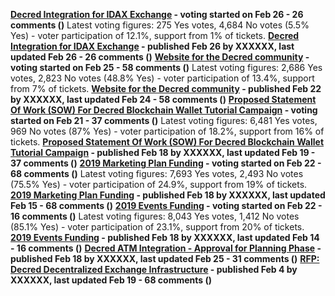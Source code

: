 **[Decred Integration for IDAX Exchange](https://proposals.decred.org/proposals/60adb9c0946482492889e85e9bce05c309665b3438dd85cb1a837df31fbf57fb) - voting started on Feb 26 - 26 comments ()**
Latest voting figures: 275 Yes votes, 4,684 No votes (5.5% Yes) - voter participation of 12.1%, support from 1% of tickets.
**[Decred Integration for IDAX Exchange](https://proposals.decred.org/proposals/60adb9c0946482492889e85e9bce05c309665b3438dd85cb1a837df31fbf57fb) - published Feb 26 by XXXXXX, last updated Feb 26 - 26 comments ()**
**[Website for the Decred community](https://proposals.decred.org/proposals/fb8e6ca361c807168ea0bd6ddbfb7e05896b78f2576daf92f07315e6f8b5cd83) - voting started on Feb 25 - 58 comments ()**
Latest voting figures: 2,686 Yes votes, 2,823 No votes (48.8% Yes) - voter participation of 13.4%, support from 7% of tickets.
**[Website for the Decred community](https://proposals.decred.org/proposals/fb8e6ca361c807168ea0bd6ddbfb7e05896b78f2576daf92f07315e6f8b5cd83) - published Feb 22 by XXXXXX, last updated Feb 24 - 58 comments ()**
**[Proposed Statement Of Work (SOW) For Decred Blockchain Wallet Tutorial Campaign](https://proposals.decred.org/proposals/a3def199af812b796887f4eae22e11e45f112b50c2e17252c60ed190933ec14f) - voting started on Feb 21 - 37 comments ()**
Latest voting figures: 6,481 Yes votes, 969 No votes (87% Yes) - voter participation of 18.2%, support from 16% of tickets.
**[Proposed Statement Of Work (SOW) For Decred Blockchain Wallet Tutorial Campaign](https://proposals.decred.org/proposals/a3def199af812b796887f4eae22e11e45f112b50c2e17252c60ed190933ec14f) - published Feb 18 by XXXXXX, last updated Feb 19 - 37 comments ()**
**[2019 Marketing Plan Funding](https://proposals.decred.org/proposals/c84a76685e4437a15760033725044a15ad832f68f9d123eb837337060a09f86e) - voting started on Feb 22 - 68 comments ()**
Latest voting figures: 7,693 Yes votes, 2,493 No votes (75.5% Yes) - voter participation of 24.9%, support from 19% of tickets.
**[2019 Marketing Plan Funding](https://proposals.decred.org/proposals/c84a76685e4437a15760033725044a15ad832f68f9d123eb837337060a09f86e) - published Feb 18 by XXXXXX, last updated Feb 15 - 68 comments ()**
**[2019 Events Funding](https://proposals.decred.org/proposals/d3e7f159b9680c059a3d4b398de2c8f6627108f28b7d61a3f10397acb4b5e509) - voting started on Feb 22 - 16 comments ()**
Latest voting figures: 8,043 Yes votes, 1,412 No votes (85.1% Yes) - voter participation of 23.1%, support from 20% of tickets.
**[2019 Events Funding](https://proposals.decred.org/proposals/d3e7f159b9680c059a3d4b398de2c8f6627108f28b7d61a3f10397acb4b5e509) - published Feb 18 by XXXXXX, last updated Feb 14 - 16 comments ()**
**[Decred ATM Integration - Approval for Planning Phase](https://proposals.decred.org/proposals/aea224a561cfed183f514a9ac700d68ba8a6c71dfbee71208fb9bff5fffab51d) - published Feb 18 by XXXXXX, last updated Feb 25 - 31 comments ()**
**[RFP: Decred Decentralized Exchange Infrastructure](https://proposals.decred.org/proposals/5431da8ff4eda8cdbf8f4f2e08566ffa573464b97ef6d6bae78e749f27800d3a) - published Feb  4 by XXXXXX, last updated Feb 19 - 68 comments ()**
